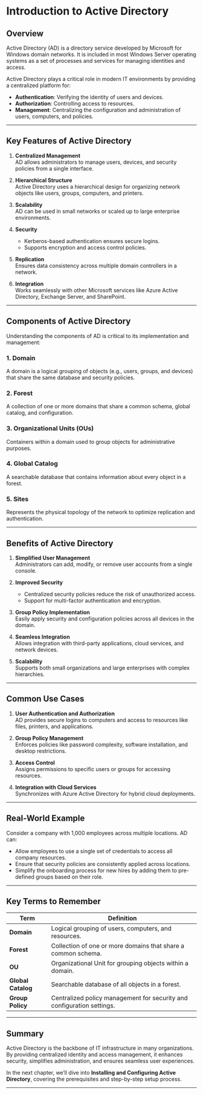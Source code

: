 # Introduction to Active Directory

## Overview
Active Directory (AD) is a directory service developed by Microsoft for Windows domain networks. It is included in most Windows Server operating systems as a set of processes and services for managing identities and access.

Active Directory plays a critical role in modern IT environments by providing a centralized platform for:

- **Authentication**: Verifying the identity of users and devices.
- **Authorization**: Controlling access to resources.
- **Management**: Centralizing the configuration and administration of users, computers, and policies.

---

## Key Features of Active Directory
1. **Centralized Management**  
   AD allows administrators to manage users, devices, and security policies from a single interface.

2. **Hierarchical Structure**  
   Active Directory uses a hierarchical design for organizing network objects like users, groups, computers, and printers.  

3. **Scalability**  
   AD can be used in small networks or scaled up to large enterprise environments.

4. **Security**  
   - Kerberos-based authentication ensures secure logins.  
   - Supports encryption and access control policies.  

5. **Replication**  
   Ensures data consistency across multiple domain controllers in a network.

6. **Integration**  
   Works seamlessly with other Microsoft services like Azure Active Directory, Exchange Server, and SharePoint.

---

## Components of Active Directory
Understanding the components of AD is critical to its implementation and management:

### 1. **Domain**  
   A domain is a logical grouping of objects (e.g., users, groups, and devices) that share the same database and security policies.

### 2. **Forest**  
   A collection of one or more domains that share a common schema, global catalog, and configuration.

### 3. **Organizational Units (OUs)**  
   Containers within a domain used to group objects for administrative purposes.

### 4. **Global Catalog**  
   A searchable database that contains information about every object in a forest.

### 5. **Sites**  
   Represents the physical topology of the network to optimize replication and authentication.

---

## Benefits of Active Directory
1. **Simplified User Management**  
   Administrators can add, modify, or remove user accounts from a single console.

2. **Improved Security**  
   - Centralized security policies reduce the risk of unauthorized access.  
   - Support for multi-factor authentication and encryption.

3. **Group Policy Implementation**  
   Easily apply security and configuration policies across all devices in the domain.

4. **Seamless Integration**  
   Allows integration with third-party applications, cloud services, and network devices.

5. **Scalability**  
   Supports both small organizations and large enterprises with complex hierarchies.

---

## Common Use Cases
1. **User Authentication and Authorization**  
   AD provides secure logins to computers and access to resources like files, printers, and applications.

2. **Group Policy Management**  
   Enforces policies like password complexity, software installation, and desktop restrictions.

3. **Access Control**  
   Assigns permissions to specific users or groups for accessing resources.

4. **Integration with Cloud Services**  
   Synchronizes with Azure Active Directory for hybrid cloud deployments.

---

## Real-World Example
Consider a company with 1,000 employees across multiple locations. AD can:
- Allow employees to use a single set of credentials to access all company resources.
- Ensure that security policies are consistently applied across locations.
- Simplify the onboarding process for new hires by adding them to pre-defined groups based on their role.

---

## Key Terms to Remember
| Term                | Definition                                                                 |
|---------------------|---------------------------------------------------------------------------|
| **Domain**          | Logical grouping of users, computers, and resources.                     |
| **Forest**          | Collection of one or more domains that share a common schema.            |
| **OU**              | Organizational Unit for grouping objects within a domain.                |
| **Global Catalog**  | Searchable database of all objects in a forest.                          |
| **Group Policy**    | Centralized policy management for security and configuration settings.   |

---

## Summary
Active Directory is the backbone of IT infrastructure in many organizations. By providing centralized identity and access management, it enhances security, simplifies administration, and ensures seamless user experiences.

In the next chapter, we’ll dive into **Installing and Configuring Active Directory**, covering the prerequisites and step-by-step setup process.

---

